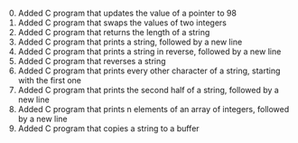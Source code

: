 <ol start="0">
<li>Added C program that updates the value of a pointer to 98</li>
<li>Added C program that swaps the values of two integers</li>
<li>Added C program that returns the length of a string</li>
<li>Added C program that prints a string, followed by a new line</li>
<li>Added C program that prints a string in reverse, followed by a new line</li>
<li>Added C program that reverses a string</li>
<li>Added C program that prints every other character of a string, starting with the first one</li>
<li>Added C program that prints the second half of a string, followed by a new line</li>
<li>Added C program that prints n elements of an array of integers, followed by a new line</li>
<li>Added C program that copies a string to a buffer</li>

</ol>
